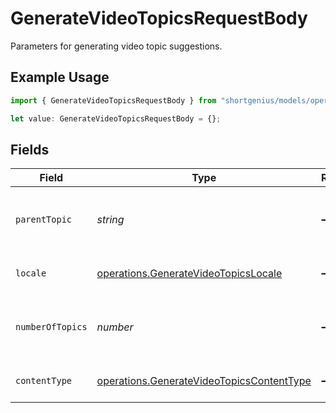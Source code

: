 # GenerateVideoTopicsRequestBody

Parameters for generating video topic suggestions.

## Example Usage

```typescript
import { GenerateVideoTopicsRequestBody } from "shortgenius/models/operations";

let value: GenerateVideoTopicsRequestBody = {};
```

## Fields

| Field                                                                                                  | Type                                                                                                   | Required                                                                                               | Description                                                                                            |
| ------------------------------------------------------------------------------------------------------ | ------------------------------------------------------------------------------------------------------ | ------------------------------------------------------------------------------------------------------ | ------------------------------------------------------------------------------------------------------ |
| `parentTopic`                                                                                          | *string*                                                                                               | :heavy_minus_sign:                                                                                     | Base idea or theme for generating custom topics.                                                       |
| `locale`                                                                                               | [operations.GenerateVideoTopicsLocale](../../models/operations/generatevideotopicslocale.md)           | :heavy_minus_sign:                                                                                     | Locale for topic generation.                                                                           |
| `numberOfTopics`                                                                                       | *number*                                                                                               | :heavy_minus_sign:                                                                                     | Approximate number of topics to generate (max 100).                                                    |
| `contentType`                                                                                          | [operations.GenerateVideoTopicsContentType](../../models/operations/generatevideotopicscontenttype.md) | :heavy_minus_sign:                                                                                     | Content type of the video.                                                                             |